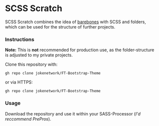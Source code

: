 # SCSS Scratch
SCSS Scratch combines the idea of [barebones](https://github.com/nothingrandom/barebones) with SCSS and folders, which can be used for the structure of further projects.

### Instructions
**Note:** This is **not** recommended for production use, as the folder-structure is adjusted to my private projects.

Clone this repository with:

    gh repo clone jokenetwork/FT-Bootstrap-Theme

or via HTTPS:

    gh repo clone jokenetwork/FT-Bootstrap-Theme

### Usage
Download the repository and use it within your SASS-Processor (*I'd reccommend PrePros*). 